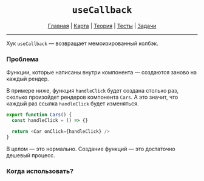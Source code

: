 <div align="center">

# `useCallback`

[Главная](https://github.com/dollaween/junior-roadmap/)
|
[Карта](/roadmap/README.md)
|
[Теория](/theory/README.md)
|
[Тесты](/tests/README.md)
|
[Задачи](/tasks/README.md)

</div>

---

Хук `useCallback` — возвращает мемоизированный колбэк.

### Проблема

Функции, которые написаны внутри компонента — создаются заново на каждый рендер.

В примере ниже, функция `handleClick` будет создана столько раз, сколько произойдет рендеров компонента `Cars`. А это значит, что каждый раз ссылка `handleClick` будет изменяться.

```js
export function Cars() {
  const handleClick = () => {}

  return <Car onClick={handleClick} />
}
```

В целом — это нормально. Создание функций — это достаточно дешевый процесс.

### Когда использовать?

